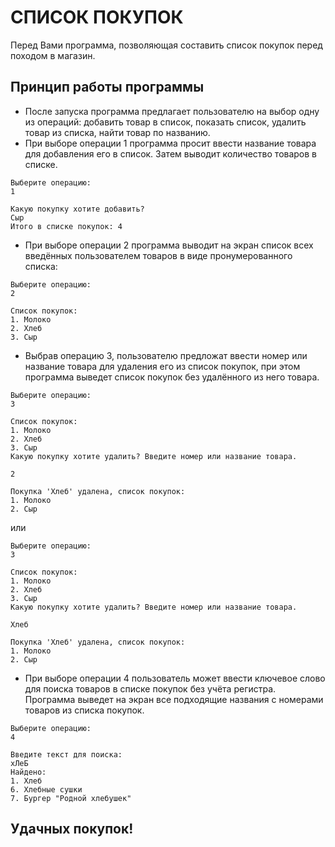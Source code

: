# СПИСОК ПОКУПОК

Перед Вами программа, позволяющая составить список покупок перед походом в магазин.

## Принцип работы программы

- После запуска программа предлагает пользователю на выбор одну из операций: добавить товар в список, показать список, удалить товар из списка, найти товар по названию.
- При выборе операции 1 программа просит ввести название товара для добавления его в список. Затем выводит количество товаров в списке. 

```
Выберите операцию:
1

Какую покупку хотите добавить?
Сыр
Итого в списке покупок: 4
```

- При выборе операции 2 программа выводит на экран список всех введённых пользователем товаров в виде пронумерованного списка:

```
Выберите операцию:
2

Список покупок:
1. Молоко
2. Хлеб
3. Сыр
```

- Выбрав операцию 3, пользователю предложат ввести номер или название товара для удаления его из список покупок, при этом программа выведет список покупок без удалённого из него товара.
```
Выберите операцию:
3

Список покупок:
1. Молоко
2. Хлеб
3. Сыр
Какую покупку хотите удалить? Введите номер или название товара.

2

Покупка 'Хлеб' удалена, список покупок:
1. Молоко
2. Сыр
```
или

```
Выберите операцию:
3

Список покупок:
1. Молоко
2. Хлеб
3. Сыр
Какую покупку хотите удалить? Введите номер или название товара.

Хлеб

Покупка 'Хлеб' удалена, список покупок:
1. Молоко
2. Сыр
```
- При выборе операции 4 пользователь может ввести ключевое слово для поиска товаров в списке покупок без учёта регистра. Программа выведет на экран все подходящие названия с номерами товаров из списка покупок. 
```
Выберите операцию:
4

Введите текст для поиска:
хЛеБ
Найдено:
1. Хлеб
6. Хлебные сушки
7. Бургер "Родной хлебушек"
```

## Удачных покупок!